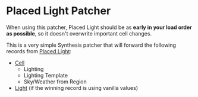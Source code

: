 # Placed Light Patcher

When using this patcher, Placed Light should be as **early in your load order as possible**, so it doesn't overwrite important cell changes.

This is a very simple Synthesis patcher that will forward the following records from [Placed Light](https://www.nexusmods.com/skyrimspecialedition/mods/135488): 
* [Cell](https://en.uesp.net/wiki/Skyrim_Mod:Mod_File_Format/CELL)
    * Lighting
    * Lighting Template
    * Sky/Weather from Region
* [Light](https://en.uesp.net/wiki/Skyrim_Mod:Mod_File_Format/LIGH) (if the winning record is using vanilla values)
